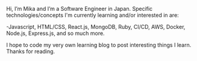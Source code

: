 Hi, I’m Mika and I’m a Software Engineer in Japan.
Specific technologies/concepts I'm currently learning and/or interested in are:

-Javascript, HTML/CSS, React.js, MongoDB, Ruby, CI/CD, AWS, Docker, Node.js, Express.js, and so much more.


I hope to code my very own learning blog to post interesting things I learn. Thanks for reading.
<!---
SK-2022/SK-2022 is a ✨ special ✨ repository because its `README.md` (this file) appears on your GitHub profile.
You can click the Preview link to take a look at your changes.
--->


